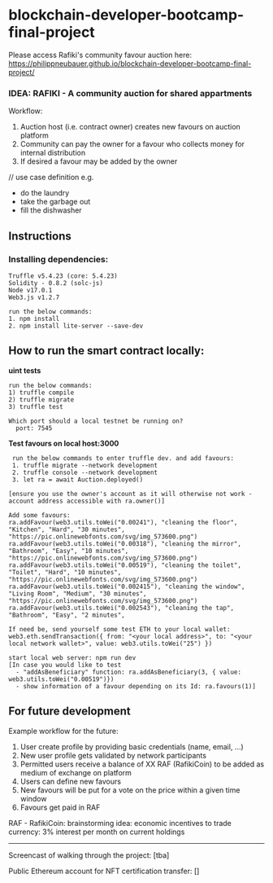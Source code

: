# blockchain-developer-bootcamp-final-project

Please access Rafiki's community favour auction here: https://philippneubauer.github.io/blockchain-developer-bootcamp-final-project/


### **IDEA: RAFIKI - A community auction for shared appartments**

Workflow:
1) Auction host (i.e. contract owner) creates new favours on auction platform
2) Community can pay the owner for a favour who collects money for internal distribution
3) If desired a favour may be added by the owner

// use case definition 
e.g. 
  - do the laundry
  - take the garbage out
  - fill the dishwasher

## Instructions
 ### Installing dependencies:
    Truffle v5.4.23 (core: 5.4.23)
    Solidity - 0.8.2 (solc-js)
    Node v17.0.1
    Web3.js v1.2.7
    
	run the below commands:
	1. npm install
	2. npm install lite-server --save-dev

 ## How to run the smart contract locally:
**uint tests**
	
	run the below commands:
	1) truffle compile
	2) truffle migrate
	3) truffle test
    
    Which port should a local testnet be running on?
      port: 7545
	
  **Test favours on local host:3000**
  
	 run the below commands to enter truffle dev. and add favours:
	 1. truffle migrate --network development
	 2. truffle console --network development
	 3. let ra = await Auction.deployed()

    [ensure you use the owner's account as it will otherwise not work - account address accessible with ra.owner()]

    Add some favours:
    ra.addFavour(web3.utils.toWei("0.00241"), "cleaning the floor", "Kitchen", "Hard", "30 minutes", "https://pic.onlinewebfonts.com/svg/img_573600.png")
    ra.addFavour(web3.utils.toWei("0.00318"), "cleaning the mirror", "Bathroom", "Easy", "10 minutes", "https://pic.onlinewebfonts.com/svg/img_573600.png")
    ra.addFavour(web3.utils.toWei("0.00519"), "cleaning the toilet", "Toilet", "Hard", "10 minutes", "https://pic.onlinewebfonts.com/svg/img_573600.png")
    ra.addFavour(web3.utils.toWei("0.002415"), "cleaning the window", "Living Room", "Medium", "30 minutes", "https://pic.onlinewebfonts.com/svg/img_573600.png")
    ra.addFavour(web3.utils.toWei("0.002543"), "cleaning the tap", "Bathroom", "Easy", "2 minutes", 
    
    If need be, send yourself some test ETH to your local wallet:
    web3.eth.sendTransaction({ from: "<your local address>", to: "<your local network wallet>", value: web3.utils.toWei("25") })

    start local web server: npm run dev
    [In case you would like to test
      - "addAsBeneficiary" function: ra.addAsBeneficiary(3, { value: web3.utils.toWei("0.00519")}) 
      - show information of a favour depending on its Id: ra.favours(1)]


## For future development
Example workflow for the future:
1. User create profile by providing basic credentials (name, email, ...)
2. New user profile gets validated by network participants
3. Permitted users receive a balance of XX RAF (RafikiCoin) to be added as medium of exchange on platform
4. Users can define new favours
5. New favours will be put for a vote on the price within a given time window
6. Favours get paid in RAF


RAF - RafikiCoin:
   brainstorming idea: economic incentives to trade currency: 3% interest per month on current holdings

---

Screencast of walking through the project: [tba]

Public Ethereum account for NFT certification transfer: []
